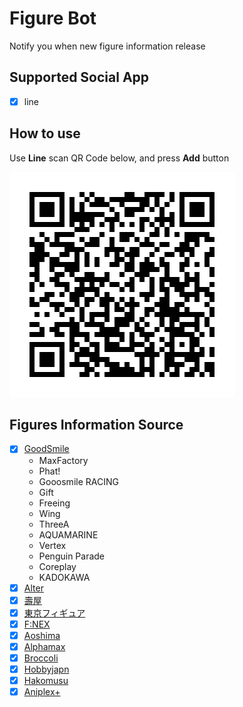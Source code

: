 # Figure Bot

Notify you when new figure information release

## Supported Social App

- [x] line

## How to use

Use **Line** scan QR Code below, and press **Add** button

![qr code](https://github.com/shana0440/figure-bot/blob/master/line_qrcode.png)

## Figures Information Source

- [x] [GoodSmile](http://www.goodsmile.info/zh)
  - MaxFactory
  - Phat!
  - Gooosmile RACING
  - Gift
  - Freeing
  - Wing
  - ThreeA
  - AQUAMARINE
  - Vertex
  - Penguin Parade
  - Coreplay
  - KADOKAWA
- [x] [Alter](https://alter-web.jp)
- [x] [壽屋](https://www.kotobukiya.co.jp)
- [x] [東京フィギュア](https://tokyofigure.jp)
- [x] [F:NEX](https://fnex.jp)
- [x] [Aoshima](http://www.aoshima-bk.co.jp)
- [x] [Alphamax](http://alphamax.jp)
- [x] [Broccoli](https://www.broccoli.co.jp)
- [x] [Hobbyjapn](https://hobbyjapan.co.jp)
- [x] [Hakomusu](https://www.hakomusu.jp/index.html)
- [x] [Aniplex+](https://www.aniplexplus.com/search?initGenres=4)
